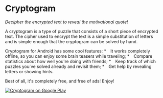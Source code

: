 # Cryptogram

_Decipher the encrypted text to reveal the motivational quote!_

A cryptogram is a type of puzzle that consists of a short piece of encrypted text. The cipher used to encrypt the text is a simple substitution of letters and is simple enough that the cryptogram can be solved by hand.

Cryptogram for Android has some cool features:
* It works completely offline, so you can enjoy some brain teasers while traveling;
* Compare statistics about how well you're doing with friends;
* Keep track of which puzzles you've solved already and revisit them;
* Get help by revealing letters or showing hints.

Best of all, it's completely free, and free of ads! Enjoy!

[![Cryptogram on Google Play](https://play.google.com/intl/en_us/badges/images/badge_new.png)](https://play.google.com/store/apps/details?id=com.pixplicity.cryptogram)
